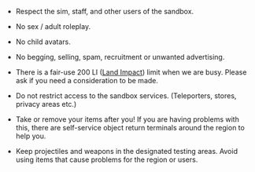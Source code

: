 * Respect the sim, staff, and other users of the sandbox.

* No sex / adult roleplay.

* No child avatars.

* No begging, selling, spam, recruitment or unwanted advertising.

* There is a fair-use 200 LI ([Land Impact](https://community.secondlife.com/knowledgebase/english/calculating-land-impact-r273/)) limit when we are busy. Please ask if you need a consideration to be made.

* Do not restrict access to the sandbox services. (Teleporters, stores, privacy areas etc.)

* Take or remove your items after you! If you are having problems with this, there are self-service object return terminals around the region to help you.

* Keep projectiles and weapons in the designated testing areas. Avoid using items that cause problems for the region or users.
